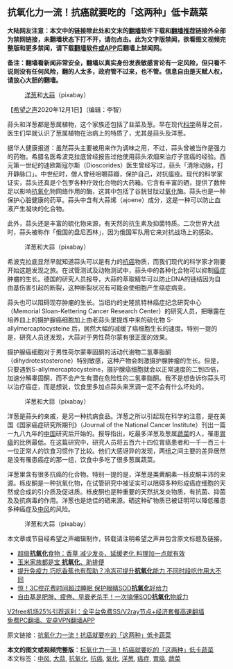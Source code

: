  <h2>抗氧化力一流！抗癌就要吃的「这两种」低卡蔬菜</h2> <p class="notice"><b>大陆网友注意：本文中的链接除此处和文末的<a href="https://github.com/bannedbook/fanqiang" >翻墙</a>软件下载和<a href="https://github.com/killgcd/justmysocks/blob/master/README.md">翻墙推荐</a>链接外全部为禁网链接，未翻墙状态下打不开，请勿点击。此为文字版禁闻，欲看图文视频完整版和更多禁闻，请下载<a href="https://github.com/bannedbook/fanqiang">翻墙软件或APP</a>后翻墙上禁闻网。</p><p>备注：翻墙看新闻非常安全，翻墙以真实身份发表敏感言论有一定风险，但只看不说则没有任何风险，翻的人太多，政府管不过来，也不管。信息自由是天赋人权，请放心大胆的翻墙。</b></p>  <div class="entry"> <figure><figcaption><a href="https://www.bannedbook.org/bnews/tag/%e6%b4%8b%e8%91%b1/" class="st_tag internal_tag" rel="tag" title="标签 洋葱 下的日志">洋葱</a>和<a href="https://www.bannedbook.org/bnews/tag/%e5%a4%a7%e8%92%9c/" class="st_tag internal_tag" rel="tag" title="标签 大蒜 下的日志">大蒜</a>（pixabay）</figcaption></figure> <p>【<span class='wp_keywordlink_affiliate'><a href="https://www.soundofhope.org" title="希望之声" target="_blank">希望之声</a></span>2020年12月1日】（编辑：李智）</p> <p>蒜头和洋葱都是葱属植物，这个家族还包括了韭菜及葱。早在现代<span class='wp_keywordlink'><a href="https://www.bannedbook.org/forum11/topic309.html" title="禁片：“科学”的棍子" target="_blank">科学</a></span>萌芽之前，医生们早就认识了葱属植物在治病上的特质了，尤其是蒜头及洋葱。</p>  <p>据华人健康报道：虽然蒜头主要被用来作为调味之用，不过，蒜头曾被当作是强力的药物。希腊名医希波克拉底曾经报告过他使用蒜头浓烟来治疗子宫癌的经验。西元第一世纪的迪欧斯寇尔斯（Dioscorides）医生曾经写过，蒜头「清除动脉，打开静脉口」。中世纪时，僧人曾经咀嚼蒜瓣，保护自己，对抗瘟疫。现代的科学家证实，蒜头还真是个包罗各种疗效化合物的大药箱。它含有丰富的硒，提供了数种足以影响<a href="https://www.bannedbook.org/bnews/tag/%E6%8A%97%E6%B0%A7%E5%8C%96/" class="st_tag internal_tag" rel="tag" title="标签 抗氧化 下的日志">抗氧化</a>物网络作用的酶，这其中包括了谷胱甘肽过<a href="https://www.bannedbook.org/bnews/tag/%E6%B0%A7%E5%8C%96/" class="st_tag internal_tag" rel="tag" title="标签 氧化 下的日志">氧化</a>酶。蒜头也是一种保护心脏健康的药草。蒜头中含有大蒜烯（ajoene）成分，这是一种可以防止血液产生凝块的化合物。</p> <p>此外，蒜头还是丰富的硫化物来源，有天然的抗生素及抑菌特质。二次世界大战时，蒜头被称作「俄国的盘尼西林」，因为俄国军队用它来对抗战场上的感染。</p>  <figure><figcaption> 洋葱和大蒜（pixabay）</figcaption></figure> <p>希波克拉底显然早就知道蒜头可以是有力的<a href="https://www.bannedbook.org/bnews/tag/%E6%8A%97%E7%99%8C/" class="st_tag internal_tag" rel="tag" title="标签 抗癌 下的日志">抗癌</a>物质，而我们现代的科学家才刚要开始这趟发现之旅。在试管测试及动物测试中，蒜头中的各种化合物可以抑制<a href="https://www.bannedbook.org/bnews/tag/%e7%99%8c%e7%97%87/" class="st_tag internal_tag" rel="tag" title="标签 癌症 下的日志">癌症</a>肿瘤的生长。德国的研究人员报导，大蒜的萃取精华可以防止DNA的链结因为自由基伤害引起的断裂，这种断裂状况有可能会使细胞产生癌症病变。</p> <p>蒜头也可以阻碍现存肿瘤的生长。当纽约的史隆凯特林癌症纪念研究中心（Memorial Sloan-Kettering Cancer Research Center）的研究人员，把曝露在培养皿上的摄护腺癌细胞加上由老蒜头里提炼中来的硫化物 S-allylmercaptocysteine 后，居然大幅的减缓了癌细胞生长的速度。特别一提的是，研究人员还发现，大蒜对于男性荷尔蒙有很正面的效果。</p>  <p>摄护腺癌细胞对于男性荷尔蒙睾固酮的活动代谢物二氢睾脂酮（dihydrotestosterone）特别敏感，这种产物会刺激摄护腺肿瘤的生长。但是，只要遇到S-allylmercaptocysteine，摄护腺癌细胞就会以正常速度的二到四倍，加速分解睾固酮，而不会产生有潜在危险性的二氢睾脂酮。我不是想告诉你蒜头可以治疗癌症，而是想说，饮食里多加点蒜头来烹调一定不会有什么坏处的。</p> <figure><figcaption> 洋葱和大蒜（pixabay）</figcaption></figure> <p>洋葱是蒜头的亲戚，是另一种抗病食品。洋葱之所以引起现在科学的注意，是在美国《国家癌症研究所期刊》（Journal of the National Cancer Institute）刊出一篇一九八九年的<span class='wp_keywordlink_affiliate'><a href="https://www.bannedbook.org/" title="中国" target="_blank">中国</a></span>研究后开始的。报导指出，吃最多洋葱及葱属<a href="https://www.bannedbook.org/bnews/tag/%e8%94%ac%e8%8f%9c/" class="st_tag internal_tag" rel="tag" title="标签 蔬菜 下的日志">蔬菜</a>的人，罹患<a href="https://www.bannedbook.org/bnews/tag/%E8%83%83%E7%99%8C/" class="st_tag internal_tag" rel="tag" title="标签 胃癌 下的日志">胃癌</a>的比例最低。在这篇研究中，研究人员将五百六十四位胃癌患者和一千一百三十一位正常人的饮食习惯作了比较。他们大感讶异的发现，两组之间主要的差异居然是没有罹患癌症的那一组，饮食中多吃了很多葱属蔬菜。</p>  <p>洋葱里含有很多抗癌的化合物。特别一提的是，洋葱是类黄酮素—栎皮酮丰沛的来源。栎皮酮是一种抗氧化物，在试管研究中被证实可以阻碍多种形成癌症细胞的天然或合成的引介质及促进质。栎皮酮也是种重要的天然抗发炎物质，有抗菌、抑菌及及抗病毒的作用。洋葱也是绝佳的硒来源。硒这种矿物质已被证明可以降低罹患多种癌症及<a href="https://www.bannedbook.org/bnews/tag/%E4%B8%AD%E9%A3%8E/" class="st_tag internal_tag" rel="tag" title="标签 中风 下的日志">中风</a>的风险。</p> <figure><figcaption> 洋葱和大蒜（pixabay）</figcaption></figure> <p>本文章或节目经希望之声编辑制作，转载请注明希望之声并包含原文标题及链接。</p> <ul class='op-related-articles' title='相关阅读'> <li><a href='https://www.bannedbook.org/bnews/health/20201105/1426072.html' target='_blank'>超级<b>抗氧化</b>食物：香草 减少发炎、延缓老化 料理加一点就有效</a></li> <li><a href='https://www.bannedbook.org/bnews/health/20201027/1420895.html' target='_blank'>玉米家族都是宝 <b>抗氧化</b>、助排便</a></li> <li><a href='https://www.bannedbook.org/bnews/health/20201027/1420862.html' target='_blank'>提升免疫力 巧吃香蕉也有帮助？冷冻可提升<b>抗氧化</b>能力 不同时段吃作用大不同</a></li> <li><a href='https://www.bannedbook.org/bnews/health/20201017/1415433.html' target='_blank'>惊！3C控花费时间超过睡眠 保护眼睛SOD<b>抗氧化</b>好给力</a></li> <li><a href='https://www.bannedbook.org/bnews/health/20201015/1414268.html' target='_blank'>自由基是肥胖、疲倦、早衰老杀手！一次搞懂SOD<b>抗氧化</b>物威力</a></li> </ul> <p class="texttj"> <a href="https://github.com/bannedbook/fanqiang/wiki/V2ray%E6%9C%BA%E5%9C%BA" target="_blank">V2free机场25%引荐返利：全平台免费SS/V2ray节点+经济套餐高速翻墙</a><br/> <a href="https://github.com/bannedbook/fanqiang/wiki/%E7%A6%81%E9%97%BB%E7%BD%91%E5%AE%89%E5%8D%93%E7%BF%BB%E5%A2%99%E6%96%B0%E9%97%BBAPP" target="_blank">免费PC翻墙、安卓VPN翻墙APP</a></p><p>原文链接：<a class="src_link"  href="https://www.soundofhope.org/post/273793" target="_blank">抗氧化力一流！抗癌就要吃的「这两种」低卡蔬菜</a></p><a name='sharetosocial'></a>       <div><b>本文的图文或视频完整版</b>：<a href='https://www.bannedbook.org/bnews/comments/20201201/1440227.html'>抗氧化力一流！抗癌就要吃的「这两种」低卡蔬菜</a></div>  </div><!--END ENTRY--> <div class="postfooter"> <div>本文标签：<a href="https://www.bannedbook.org/bnews/tag/%E4%B8%AD%E9%A3%8E/" rel="tag">中风</a>, <a href="https://www.bannedbook.org/bnews/tag/%e5%a4%a7%e8%92%9c/" rel="tag">大蒜</a>, <a href="https://www.bannedbook.org/bnews/tag/%E6%8A%97%E6%B0%A7%E5%8C%96/" rel="tag">抗氧化</a>, <a href="https://www.bannedbook.org/bnews/tag/%E6%8A%97%E7%99%8C/" rel="tag">抗癌</a>, <a href="https://www.bannedbook.org/bnews/tag/%E6%B0%A7%E5%8C%96/" rel="tag">氧化</a>, <a href="https://www.bannedbook.org/bnews/tag/%e6%b4%8b%e8%91%b1/" rel="tag">洋葱</a>, <a href="https://www.bannedbook.org/bnews/tag/%e7%99%8c%e7%97%87/" rel="tag">癌症</a>, <a href="https://www.bannedbook.org/bnews/tag/%E8%83%83%E7%99%8C/" rel="tag">胃癌</a>, <a href="https://www.bannedbook.org/bnews/tag/%e8%94%ac%e8%8f%9c/" rel="tag">蔬菜</a></div>  </div><!--END POSTFOOTER--> 